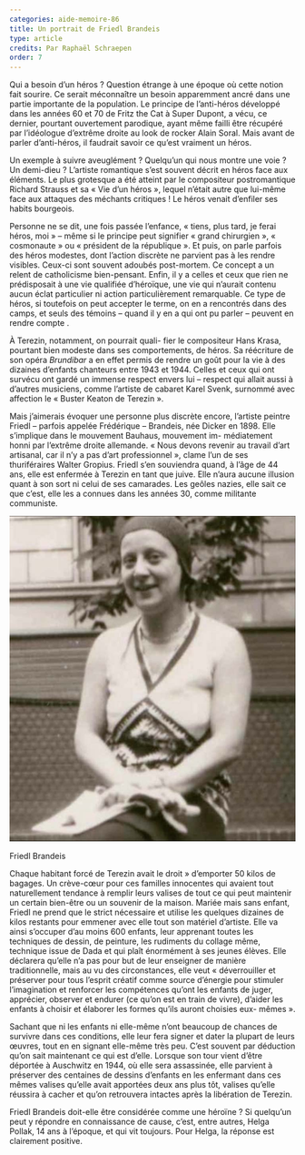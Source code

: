 ```yaml
---
categories: aide-memoire-86
title: Un portrait de Friedl Brandeis
type: article
credits: Par Raphaël Schraepen
order: 7
---
```

Qui a besoin d’un héros ? Question étrange à une époque où cette notion fait sourire. Ce serait méconnaître un besoin apparemment ancré dans une partie importante de la population. Le principe de l’anti-héros développé dans les années 60 et 70 de Fritz the Cat à Super Dupont, a vécu, ce dernier, pourtant ouvertement parodique, ayant même failli être récupéré par l’idéologue d’extrême droite au look de rocker Alain Soral. Mais avant de parler d’anti-héros, il faudrait savoir ce qu’est vraiment un héros.

Un exemple à suivre aveuglément ? Quelqu’un qui nous montre une voie ? Un demi-dieu ? L’artiste romantique s’est souvent décrit en héros face aux éléments. Le plus grotesque a été atteint par le compositeur postromantique Richard Strauss et sa « Vie d’un héros », lequel n’était autre que lui-même face aux attaques des méchants critiques ! Le héros venait d’enfiler ses habits bourgeois.

Personne ne se dit, une fois passée l’enfance, « tiens, plus tard, je ferai héros, moi » – même si le principe peut signifier
 « grand chirurgien », « cosmonaute » ou
 « président de la république ». Et puis, on parle parfois des héros modestes, dont l’action discrète ne parvient pas à les rendre visibles. Ceux-ci sont souvent adoubés post-mortem. Ce concept a un relent de catholicisme bien-pensant. Enfin, il y a celles et ceux que rien ne prédisposait à une vie qualifiée d’héroïque, une vie qui n’aurait contenu aucun éclat particulier ni action particulièrement remarquable. Ce type de héros, si toutefois on peut accepter le terme, on en a rencontrés dans des camps, et seuls des témoins – quand il y en a qui ont pu parler – peuvent en rendre compte
.

À Terezin, notamment, on pourrait quali- fier le compositeur Hans Krasa, pourtant bien modeste dans ses comportements, de
 héros. Sa réécriture de son opéra _Brundibar_ a en effet permis de rendre un goût pour la vie à des dizaines d’enfants chanteurs entre 1943 et 1944. Celles et ceux qui ont survécu ont gardé un immense respect envers lui – respect qui allait aussi à d’autres musiciens, comme l’artiste de cabaret Karel Svenk, surnommé avec affection le « Buster Keaton de Terezin ».

Mais j’aimerais évoquer une personne plus discrète encore, l’artiste peintre Friedl
 – parfois appelée Frédérique – Brandeis, née Dicker en 1898. Elle s’implique dans le mouvement Bauhaus, mouvement im- médiatement honni par l’extrême droite allemande. « Nous devons revenir au travail d’art artisanal, car il n’y a pas d’art professionnel », clame l’un de ses thuriféraires Walter Gropius. Friedl s’en souviendra quand, à l’âge de 44 ans, elle est enfermée à Terezin en tant que juive. Elle n’aura aucune illusion quant à son sort ni celui de ses camarades. Les geôles nazies, elle sait ce que c’est, elle les a connues dans les années 30, comme militante communiste.

![Friedl Brandeis](/assets/uploads/am-86-friedl-brandeis.jpg)

<span class="img-copyright"> Friedl Brandeis </span> 

Chaque habitant forcé de Terezin avait le
 droit » d’emporter 50 kilos de bagages. Un crève-cœur pour ces familles innocentes qui avaient tout naturellement tendance à remplir leurs valises de tout ce qui peut maintenir un certain bien-être ou un
 souvenir de la maison. Mariée mais sans enfant, Friedl ne prend que le strict nécessaire et utilise les quelques dizaines de kilos restants pour emmener avec elle tout son matériel d’artiste. Elle va ainsi s’occuper d’au moins 600 enfants, leur apprenant toutes les techniques de dessin, de peinture, les rudiments du collage même, technique issue de Dada et qui plaît énormément à ses jeunes élèves. Elle déclarera qu’elle n’a pas pour but de leur enseigner de manière traditionnelle, mais au vu des circonstances, elle veut « déverrouiller et préserver pour tous l’esprit créatif comme source d’énergie pour stimuler l’imagination et renforcer les compétences qu’ont les enfants de juger, apprécier, observer et endurer (ce qu’on est en train de vivre), d’aider les enfants à choisir et élaborer les formes qu’ils auront choisies eux- mêmes ».

Sachant que ni les enfants ni elle-même n’ont beaucoup de chances de survivre dans ces conditions, elle leur fera signer et dater la plupart de leurs œuvres, tout en en signant elle-même très peu. C’est souvent par déduction qu’on sait maintenant ce qui est d’elle. Lorsque son tour vient d’être déportée à Auschwitz en 1944, où elle sera assassinée, elle parvient à préserver des centaines de dessins d’enfants en les enfermant dans ces mêmes valises qu’elle avait apportées deux ans plus tôt,
 valises qu’elle réussira à cacher et qu’on retrouvera intactes après la libération de Terezin.

Friedl Brandeis doit-elle être considérée comme une héroïne ? Si quelqu’un peut y répondre en connaissance de cause, c’est, entre autres, Helga Pollak, 14 ans à l’époque, et qui vit toujours. Pour Helga, la réponse est clairement positive.
